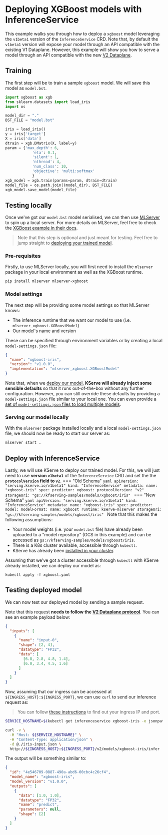 # Deploying XGBoost models with InferenceService

This example walks you through how to deploy a `xgboost` model leveraging the
`v1beta1` version of the `InferenceService` CRD.
Note that, by default the `v1beta1` version will expose your model through an
API compatible with the existing V1 Dataplane.
However, this example will show you how to serve a model through an API
compatible with the new [V2 Dataplane](../../../predict-api/v2).

## Training

The first step will be to train a sample `xgboost` model.
We will save this model as `model.bst`.

```python
import xgboost as xgb
from sklearn.datasets import load_iris
import os

model_dir = "."
BST_FILE = "model.bst"

iris = load_iris()
y = iris['target']
X = iris['data']
dtrain = xgb.DMatrix(X, label=y)
param = {'max_depth': 6,
            'eta': 0.1,
            'silent': 1,
            'nthread': 4,
            'num_class': 10,
            'objective': 'multi:softmax'
            }
xgb_model = xgb.train(params=param, dtrain=dtrain)
model_file = os.path.join((model_dir), BST_FILE)
xgb_model.save_model(model_file)
```

## Testing locally

Once we've got our `model.bst` model serialised, we can then use
[MLServer](https://github.com/SeldonIO/MLServer) to spin up a local server.
For more details on MLServer, feel free to check the [XGBoost example in their
docs](https://github.com/SeldonIO/MLServer/tree/master/examples/xgboost).

> Note that this step is optional and just meant for testing.
> Feel free to jump straight to [deploying your trained model](#deployment).

### Pre-requisites

Firstly, to use MLServer locally, you will first need to install the `mlserver`
package in your local environment as well as the XGBoost runtime.

```bash
pip install mlserver mlserver-xgboost
```

### Model settings

The next step will be providing some model settings so that
MLServer knows:

- The inference runtime that we want our model to use (i.e.
  `mlserver_xgboost.XGBoostModel`)
- Our model's name and version

These can be specified through environment variables or by creating a local
`model-settings.json` file:

```json
{
  "name": "xgboost-iris",
  "version": "v1.0.0",
  "implementation": "mlserver_xgboost.XGBoostModel"
}
```

Note that, when we [deploy our model](#deployment), **KServe will already
inject some sensible defaults** so that it runs out-of-the-box without any
further configuration.
However, you can still override these defaults by providing a
`model-settings.json` file similar to your local one.
You can even provide a [set of `model-settings.json` files to load multiple
models](https://github.com/SeldonIO/MLServer/tree/master/examples/mms).

### Serving our model locally

With the `mlserver` package installed locally and a local `model-settings.json`
file, we should now be ready to start our server as:

```bash
mlserver start .
```

## Deploy with InferenceService

Lastly, we will use KServe to deploy our trained model.
For this, we will just need to use **version `v1beta1`** of the
`InferenceService` CRD and set the the **`protocolVersion` field to `v2`**.
=== "Old Schema"
    ```yaml
    apiVersion: "serving.kserve.io/v1beta1"
    kind: "InferenceService"
    metadata:
      name: "xgboost-iris"
    spec:
      predictor:
        xgboost:
          protocolVersion: "v2"
          storageUri: "gs://kfserving-samples/models/xgboost/iris"
    ```
=== "New Schema"
    ```yaml
    apiVersion: "serving.kserve.io/v1beta1"
    kind: "InferenceService"
    metadata:
      name: "xgboost-iris"
    spec:
      predictor:
        model:
          modelFormat:
            name: xgboost
          runtime: kserve-mlserver
          storageUri: "gs://kfserving-samples/models/xgboost/iris"
    ```
Note that this makes the following assumptions:

- Your model weights (i.e. your `model.bst` file) have already been uploaded
  to a "model repository" (GCS in this example) and can be accessed as
  `gs://kfserving-samples/models/xgboost/iris`.
- There is a K8s cluster available, accessible through `kubectl`.
- KServe has already been [installed in your
  cluster](../../../get_started/README.md#4-Install-kserve).

Assuming that we've got a cluster accessible through `kubectl` with KServe
already installed, we can deploy our model as:

```
kubectl apply -f xgboost.yaml
```

## Testing deployed model

We can now test our deployed model by sending a sample request.

Note that this request **needs to follow the [V2 Dataplane
protocol](../../../predict-api/v2)**.
You can see an example payload below:

```json
{
  "inputs": [
    {
      "name": "input-0",
      "shape": [2, 4],
      "datatype": "FP32",
      "data": [
        [6.8, 2.8, 4.8, 1.4],
        [6.0, 3.4, 4.5, 1.6]
      ]
    }
  ]
}
```

Now, assuming that our ingress can be accessed at
`${INGRESS_HOST}:${INGRESS_PORT}`, we can use `curl` to send our inference
request as:

> You can follow [these instructions](../../../get_started/first_isvc.md#4-determine-the-ingress-ip-and-ports) to find
> out your ingress IP and port.

```bash
SERVICE_HOSTNAME=$(kubectl get inferenceservice xgboost-iris -o jsonpath='{.status.url}' | cut -d "/" -f 3)

curl -v \
  -H "Host: ${SERVICE_HOSTNAME}" \
  -H "Content-Type: application/json" \
  -d @./iris-input.json \
  http://${INGRESS_HOST}:${INGRESS_PORT}/v2/models/xgboost-iris/infer
```

The output will be something similar to:

```json
{
  "id": "4e546709-0887-490a-abd6-00cbc4c26cf4",
  "model_name": "xgboost-iris",
  "model_version": "v1.0.0",
  "outputs": [
    {
      "data": [1.0, 1.0],
      "datatype": "FP32",
      "name": "predict",
      "parameters": null,
      "shape": [2]
    }
  ]
}
```
